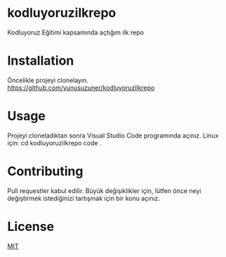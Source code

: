 # kodluyoruzilkrepo
Kodluyoruz Eğitimi kapsamında açtığım ilk repo
# Installation
Öncelikle projeyi clonelayın.
https://github.com/yunusuzuner/kodluyoruzilkrepo
# Usage
Projeyi cloneladıktan sonra Visual Studio Code programında açınız.
Linux için:
cd kodluyoruzilkrepo
code .
# Contributing
Pull requestler kabul edilir. Büyük değişiklikler için, lütfen önce neyi değiştirmek istediğinizi tartışmak için bir konu açınız.
# License
[MIT](https://choosealicense.com/licenses/mit/)
